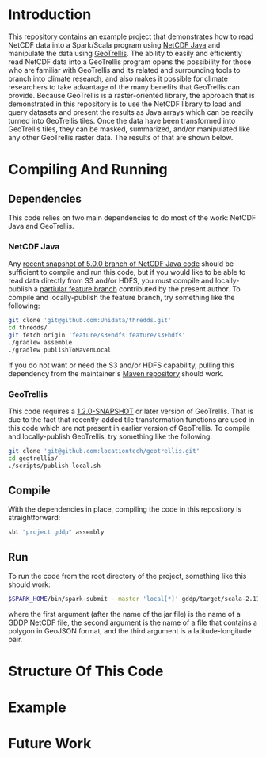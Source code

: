 # Introduction #

This repository contains an example project that demonstrates how to read NetCDF data into a Spark/Scala program using [NetCDF Java](https://github.com/Unidata/thredds/) and manipulate the data using [GeoTrellis](https://github.com/locationtech/geotrellis).
The ability to easily and efficiently read NetCDF data into a GeoTrellis program opens the possibility for those who are familiar with GeoTrellis and its related and surrounding tools to branch into climate research, and also makes it possible for climate researchers to take advantage of the many benefits that GeoTrellis can provide.
Because GeoTrellis is a raster-oriented library, the approach that is demonstrated in this repository is to use the NetCDF library to load and query datasets and present the results as Java arrays which can be readily turned into GeoTrellis tiles.
Once the data have been transformed into GeoTrellis tiles, they can be masked, summarized, and/or manipulated like any other GeoTrellis raster data.
The results of that are shown below.

# Compiling And Running #

## Dependencies ##

This code relies on two main dependencies to do most of the work: NetCDF Java and GeoTrellis.

### NetCDF Java ###

Any [recent snapshot of 5.0.0 branch of NetCDF Java code](https://github.com/Unidata/thredds/tree/5.0.0) should be sufficient to compile and run this code,
but if you would like to be able to read data directly from S3 and/or HDFS, you must compile and locally-publish a [partiular feature branch](https://github.com/Unidata/thredds/tree/feature/s3+hdfs) contributed by the present author.
To compile and locally-publish the feature branch, try something like the following:

```bash
git clone 'git@github.com:Unidata/thredds.git'
cd thredds/
git fetch origin 'feature/s3+hdfs:feature/s3+hdfs'
./gradlew assemble
./gradlew publishToMavenLocal
```

If you do not want or need the S3 and/or HDFS capability, pulling this dependency from the maintainer's [Maven repository](http://artifacts.unidata.ucar.edu/) should work.

### GeoTrellis ###

This code requires a [1.2.0-SNAPSHOT](https://github.com/locationtech/geotrellis) or later version of GeoTrellis.
That is due to the fact that recently-added tile transformation functions are used in this code which are not present in earlier version of GeoTrellis.
To compile and locally-publish GeoTrellis, try something like the following:

```bash
git clone 'git@github.com:locationtech/geotrellis.git'
cd geotrellis/
./scripts/publish-local.sh
```
## Compile ##

With the dependencies in place, compiling the code in this repository is straightforward:

```bash
sbt "project gddp" assembly
```

## Run ##

To run the code from the root directory of the project, something like this should work:

```bash
$SPARK_HOME/bin/spark-submit --master 'local[*]' gddp/target/scala-2.11/gddp-assembly-0.22.7.jar /tmp/gddp.nc /tmp/political_boundary.json '32.856388889,90.4075'
```

where the first argument (after the name of the jar file) is the name of a GDDP NetCDF file, the second argument is the name of a file that contains a polygon in GeoJSON format, and the third argument is a latitude-longitude pair.

# Structure Of This Code #

# Example #

# Future Work #

